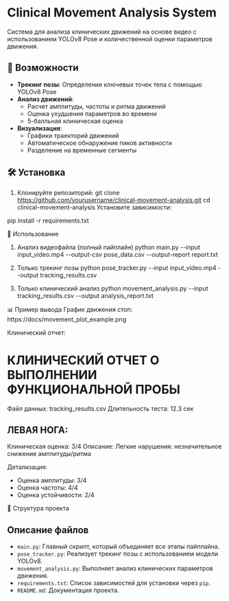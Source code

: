 # Clinical Movement Analysis System

Система для анализа клинических движений на основе видео с использованием YOLOv8 Pose и количественной оценки параметров движения.

## 📌 Возможности

- **Трекинг позы**: Определение ключевых точек тела с помощью YOLOv8 Pose
- **Анализ движений**:
  - Расчет амплитуды, частоты и ритма движений
  - Оценка ухудшения параметров во времени
  - 5-балльная клиническая оценка
- **Визуализация**:
  - Графики траекторий движений
  - Автоматическое обнаружение пиков активности
  - Разделение на временные сегменты

## 🛠 Установка

1. Клонируйте репозиторий:
   git clone https://github.com/yourusername/clinical-movement-analysis.git
   cd clinical-movement-analysis
Установите зависимости:

pip install -r requirements.txt


🚀 Использование
1. Анализ видеофайла (полный пайплайн)
python main.py --input input_video.mp4 --output-csv pose_data.csv --output-report report.txt

2. Только трекинг позы
python pose_tracker.py --input input_video.mp4 --output tracking_results.csv

3. Только клинический анализ
python movement_analysis.py --input tracking_results.csv --output analysis_report.txt

📊 Пример вывода
График движения стоп:
https://docs/movement_plot_example.png

Клинический отчет:

КЛИНИЧЕСКИЙ ОТЧЕТ О ВЫПОЛНЕНИИ ФУНКЦИОНАЛЬНОЙ ПРОБЫ
============================================================
Файл данных: tracking_results.csv
Длительность теста: 12.3 сек

ЛЕВАЯ НОГА:
----------------------------------------
Клиническая оценка: 3/4
Описание: Легкие нарушения: незначительное снижение амплитуды/ритма

Детализация:
  - Оценка амплитуды: 3/4
  - Оценка частоты: 4/4
  - Оценка устойчивости: 2/4

📂 Структура проекта
## Описание файлов

- `main.py`: Главный скрипт, который объединяет все этапы пайплайна.
- `pose_tracker.py`: Реализует трекинг позы с использованием модели YOLOv8.
- `movement_analysis.py`: Выполняет анализ клинических параметров движения.
- `requirements.txt`: Список зависимостей для установки через `pip`.
- `README.md`: Документация проекта.
